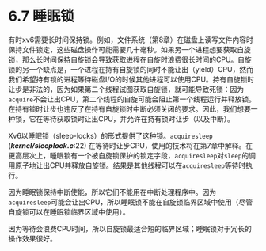 # 6.7 睡眠锁

有时xv6需要长时间保持锁。例如，文件系统（第8章）在磁盘上读写文件内容时保持文件锁定，这些磁盘操作可能需要几十毫秒。如果另一个进程想要获取自旋锁，那么长时间保持自旋锁会导致获取进程在自旋时浪费很长时间的CPU。自旋锁的另一个缺点是，一个进程在持有自旋锁的同时不能让出（yield）CPU，然而我们希望持有锁的进程等待磁盘I/O的时候其他进程可以使用CPU。持有自旋锁时让步是非法的，因为如果第二个线程试图获取自旋锁，就可能导致死锁：因为`acquire`不会让出CPU，第二个线程的自旋可能会阻止第一个线程运行并释放锁。在持有锁时让步也违反了在持有自旋锁时中断必须关闭的要求。因此，我们想要一种锁，它在等待获取锁时让出CPU，并允许在持有锁时让步（以及中断）。

Xv6以睡眠锁（sleep-locks）的形式提供了这种锁。`acquiresleep` (***kernel/sleeplock.c***:22) 在等待时让步CPU，使用的技术将在第7章中解释。在更高层次上，睡眠锁有一个被自旋锁保护的锁定字段，`acquiresleep`对`sleep`的调用原子地让出CPU并释放自旋锁。结果是其他线程可以在`acquiresleep`等待时执行。

因为睡眠锁保持中断使能，所以它们不能用在中断处理程序中。因为`acquiresleep`可能会让出CPU，所以睡眠锁不能在自旋锁临界区域中使用（尽管自旋锁可以在睡眠锁临界区域中使用）。

因为等待会浪费CPU时间，所以自旋锁最适合短的临界区域；睡眠锁对于冗长的操作效果很好。